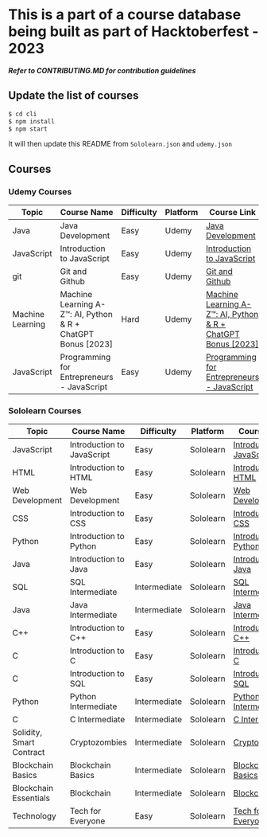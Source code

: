 # This is a part of a course database being built as part of Hacktoberfest - 2023

**_Refer to CONTRIBUTING.MD for contribution guidelines_**

## Update the list of courses

```bash
$ cd cli
$ npm install
$ npm start
```

It will then update this README from `Sololearn.json` and `udemy.json`

## Courses

### Udemy Courses

| Topic | Course Name | Difficulty | Platform | Course Link | Modules |
| --- | --- | --- | --- | --- | --- |
| Java | Java Development | Easy | Udemy | [Java Development](https://www.udemy.com/course/learn-coding-with-java-from-scratch-essential-training-2022) | 12 |
| JavaScript | Introduction to JavaScript | Easy | Udemy | [Introduction to JavaScript ](https://www.udemy.com/course/javascript-for-beginners-the-complete-introduction-to-js/) | 5 |
| git | Git and Github | Easy | Udemy | [Git and Github](https://www.udemy.com/course/git-and-github-crash-course-creating-a-repository-from-scratch/) | 12 |
| Machine Learning | Machine Learning A-Z™: AI, Python & R + ChatGPT Bonus [2023] | Hard | Udemy | [Machine Learning A-Z™: AI, Python & R + ChatGPT Bonus [2023]](https://www.udemy.com/course/machinelearning/) | 46 |
| JavaScript | Programming for Entrepreneurs - JavaScript | Easy | Udemy | [Programming for Entrepreneurs - JavaScript](https://www.udemy.com/course/programming-for-entrepreneurs-javascript/) | 4 |

### Sololearn Courses

| Topic | Course Name | Difficulty | Platform | Course Link | Modules |
| --- | --- | --- | --- | --- | --- |
| JavaScript | Introduction to JavaScript | Easy | Sololearn | [Introduction to JavaScript](https://www.sololearn.com/learn/courses/javascript-introduction) | 5 |
| HTML | Introduction to HTML | Easy | Sololearn | [Introduction to HTML](https://www.sololearn.com/learn/courses/html-introduction) | 4 |
| Web Development | Web Development | Easy | Sololearn | [Web Development](https://www.sololearn.com/learn/courses/web-development) | 12 |
| CSS | Introduction to CSS | Easy | Sololearn | [Introduction to CSS](https://www.sololearn.com/learn/courses/css-introduction) | 3 |
| Python | Introduction to Python | Easy | Sololearn | [Introduction to Python](https://www.sololearn.com/learn/courses/python-introduction) | 6 |
| Java | Introduction to Java | Easy | Sololearn | [Introduction to Java](https://www.sololearn.com/learn/courses/java-introduction) | 4 |
| SQL | SQL Intermediate | Intermediate | Sololearn | [SQL Intermediate](https://www.sololearn.com/learn/courses/sql-intermediate) | 4 |
| Java | Java Intermediate | Intermediate | Sololearn | [Java Intermediate](https://www.sololearn.com/learn/courses/java-intermediate) | 3 |
| C++ | Introduction to C++ | Easy | Sololearn | [Introduction to C++](https://www.sololearn.com/learn/courses/c-plus-plus-introduction) | 4 |
| C | Introduction to C | Easy | Sololearn | [Introduction to C](https://www.sololearn.com/learn/courses/c-introduction) | 4 |
| C | Introduction to SQL | Easy | Sololearn | [Introduction to SQL](https://www.sololearn.com/learn/courses/sql-introduction) | 4 |
| Python | Python Intermediate | Intermediate | Sololearn | [Python Intermediate](https://www.sololearn.com/learn/courses/python-intermediate) | 5 |
| C | C Intermediate | Intermediate | Sololearn | [C Intermediate](https://www.sololearn.com/learn/courses/c-intermediate) | 4 |
| Solidity, Smart Contract | Cryptozombies | Intermediate | Sololearn | [Cryptozombies](https://cryptozombies.io/en/solidity) | 4 |
| Blockchain Basics | Blockchain Basics | Intermediate | Sololearn | [Blockchain Basics](https://www.greatlearning.in/academy/learn-for-free/courses/blockchain-basics) | 4 |
| Blockchain Essentials | Blockchain | Intermediate | Sololearn | [Blockchain](https://cognitiveclass.ai/courses/blockchain-course) | 4 |
| Technology | Tech for Everyone | Easy | Sololearn | [Tech for Everyone](https://www.sololearn.com/learn/courses/tech-for-everyone) | 3 |
